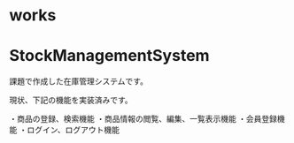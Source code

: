 # works
# StockManagementSystem  

課題で作成した在庫管理システムです。

現状、下記の機能を実装済みです。 

・商品の登録、検索機能
・商品情報の閲覧、編集、一覧表示機能
・会員登録機能
・ログイン、ログアウト機能


